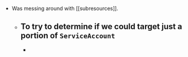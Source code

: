 - Was messing around with [[subresources]].
	- To try to determine if we could target just a portion of `ServiceAccount`
		-
		-